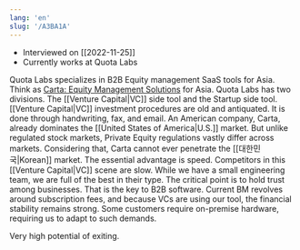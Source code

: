 ```yaml
---
lang: 'en'
slug: '/A3BA1A'
---
```


- Interviewed on [[2022-11-25]]
- Currently works at Quota Labs

Quota Labs specializes in B2B Equity management SaaS tools for Asia.
Think as [Carta: Equity Management Solutions](https://carta.com/) for Asia.
Quota Labs has two divisions.
The [[Venture Capital|VC]] side tool and the Startup side tool.
[[Venture Capital|VC]] investment procedures are old and antiquated.
It is done through handwriting, fax, and email.
An American company, Carta, already dominates the [[United States of America|U.S.]] market.
But unlike regulated stock markets, Private Equity regulations vastly differ across markets.
Considering that, Carta cannot ever penetrate the [[대한민국|Korean]] market.
The essential advantage is speed.
Competitors in this [[Venture Capital|VC]] scene are slow.
While we have a small engineering team, we are full of the best in their type.
The critical point is to hold trust among businesses.
That is the key to B2B software.
Current BM revolves around subscription fees, and because VCs are using our tool, the financial stability remains strong.
Some customers require on-premise hardware, requiring us to adapt to such demands.

<Admonition type="info" title="I love my job because..." icon="💙">
Very high potential of exiting.
</Admonition>

